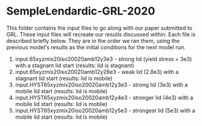 # SempleLendardic-GRL-2020

This folder contains the input files to go along with our paper submitted to GRL. These input files will recreate our resutls discussed within. Each file is described briefly below. 
They are in the order we ran them, using the previous model's results as the initial conditions for the next model run.

1. input.65xyzmix20iso20020amb12y3e3 - strong lid (yield stress = 3e3) with a stagnant lid start (results: lid is stagnant)
2. input.65xyzmix20iso20020amb12y28e3 - weak lid (2.8e3) with a stagnant lid start (results: lid is mobile)
3. input.HYST65xyzmix20iso20020amb12y3e3 - strong lid (3e3) with a mobile lid start (results: lid is mobile)
4. input.HYST65xyzmix20iso20020amb12y4e3 - stronger lid (4e3) with a mobile lid start (results: lid is moblie)
5. input.HYST65xyzmix20iso20020amb12y5e3 - strongest lid (5e3) with a mobile lid start (results: lid is mobile)
